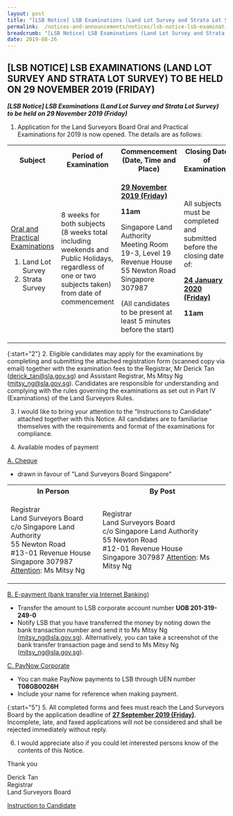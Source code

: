 ```yaml
---
layout: post
title: "[LSB Notice] LSB Examinations (Land Lot Survey and Strata Lot Survey) to be held on 29 November 2019 (Friday)"
permalink:  /notices-and-announcements/notices/lsb-notice-lsb-examinations-land-lot-survey-and-strata-lot-survey-to-be-held-on-29-november-2019-friday/
breadcrumb: "[LSB Notice] LSB Examinations (Land Lot Survey and Strata Lot Survey) to be held on 29 November 2019 (Friday)"
date: 2019-08-26
---
```


[LSB NOTICE] LSB EXAMINATIONS (LAND LOT SURVEY AND STRATA LOT SURVEY) TO BE HELD ON 29 NOVEMBER 2019 (FRIDAY)
---

<b><i>[LSB Notice] LSB Examinations (Land Lot Survey and Strata Lot Survey) to be held on 29 November 2019 (Friday)</i></b>

1. Application for the Land Surveyors Board Oral and Practical Examinations for 2019 is now opened. The details are as follows:

<table>
  <tr>
    <th>Subject</th>
    <th>Period of Examination</th>
    <th>Commencement (Date, Time and Place)</th>
    <th>Closing Date of Examinations</th>
  </tr>
  <tr>
    <td>
      <p style="font-size: 1rem;">
        <u>Oral and Practical Examinations</u>
      </p>
      <ol>
        <li style="font-size: 1rem;">Land Lot Survey</li>
        <li style="font-size: 1rem;">Strata Survey</li>
      </ol>
    </td>
    <td>
      <p style="font-size: 1rem;">8 weeks for both subjects<br>(8 weeks total including weekends and Public Holidays, regardless of one or two subjects taken) from date of commencement</p>
    </td>
    <td>
      <p style="font-size: 1rem;">
        <b><u>29 November 2019 (Friday)</u></b>
      </p>
      <p style="font-size: 1rem;">
        <b>11am</b>
      </p>
      <p style="font-size: 1rem;">
        Singapore Land Authority<br>
        Meeting Room 19-3, Level 19<br>
        Revenue House<br>
        55 Newton Road<br>
        Singapore 307987
      </p>
      <p style="font-size: 1rem;">(All candidates to be present at least 5 minutes before the start)</p>
    </td>
    <td>
      <p style="font-size: 1rem;">All subjects must be completed and submitted before the closing date of:</p>
      <p style="font-size: 1rem;">
        <b><u>24 January 2020 (Friday)</u></b>
      </p>
      <p style="font-size: 1rem;">
        <b>11am</b>
      </p>
    </td>
  </tr>
</table>

{:start="2"}
2. Eligible candidates may apply for the examinations by completing and submitting the attached registration form (scanned copy via email) together with the examination fees to the Registrar, Mr Derick Tan (<derick_tan@sla.gov.sg>) and Assistant Registrar, Ms Mitsy Ng (<mitsy_ng@sla.gov.sg>). Candidates are responsible for understanding and complying with the rules governing the examinations as set out in Part IV (Examinations) of the Land Surveyors Rules.

3. I would like to bring your attention to the “Instructions to Candidate” attached together with this Notice. All candidates are to familiarise themselves with the requirements and format of the examinations for compliance.

4. Available modes of payment

<u>A. Cheque</u><br>
* drawn in favour of "Land Surveyors Board Singapore"

<table>
  <tr>
    <th>In Person</th>
    <th>By Post</th>
  </tr>
  <tr>
    <td>
      <p style="font-size: 1rem;">
        Registrar<br>
        Land Surveyors Board<br>
        c/o Singapore Land Authority<br>
        55 Newton Road<br>
        #13-01 Revenue House<br>
        Singapore 307987<br>
        <u>Attention</u>: Ms Mitsy Ng
      </p>
    </td>
    <td>
      <p style="font-size: 1rem;">
        Registrar<br>
        Land Surveyors Board<br>
        c/o Singapore Land Authority<br>
        55 Newton Road<br>
        #12-01 Revenue House<br>
        Singapore 307987
        <u>Attention</u>: Ms Mitsy Ng
      </p>
    </td>
  </tr>
</table>

<u>B. E-payment (bank transfer via Internet Banking)</u><br>
* Transfer the amount to LSB corporate account number **UOB 201-319-249-0**
* Notify LSB that you have transferred the money by noting down the bank transaction number and send it to Ms Mitsy Ng (<mitsy_ng@sla.gov.sg>). Alternatively, you can take a screenshot of the bank transfer transaction page and send to Ms Mitsy Ng (<mitsy_ng@sla.gov.sg>).

<u>C. PayNow Corporate</u><br>
* You can make PayNow payments to LSB through UEN number **T08GB0026H**
* Include your name for reference when making payment.

{:start="5"}
5. All completed forms and fees must reach the Land Surveyors Board by the application deadline of <b><u>27 September 2019 (Friday)</u></b>. Incomplete, late, and faxed applications will not be considered and shall be rejected immediately without reply.

6. I would appreciate also if you could let interested persons know of the contents of this Notice.

Thank you

Derick Tan<br>
Registrar<br>
Land Surveyors Board 

[Instruction to Candidate](/files/Instructions_to_Candidate.pdf/)
